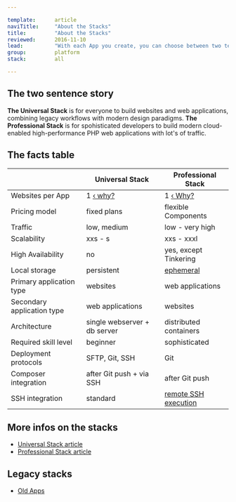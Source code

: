```yaml
---

template:      article
naviTitle:     "About the Stacks"
title:         "About the Stacks"
reviewed:      2016-11-10
lead:          "With each App you create, you can choose between two technology stacks. This article helps you to understand why there are two stacks and how to decide."
group:         platform
stack:         all

---
```


## The two sentence story

**The Universal Stack** is for everyone to build websites and web applications, combining legacy workflows with modern design paradigms. **The Professional Stack** is for spohisticated developers to build modern cloud-enabled high-performance PHP web applications with lot's of traffic.


## The facts table

|                             | Universal Stack                         | Professional Stack                                |
| --------------------------- | --------------------------------------- | ------------------------------------------------- |
| Websites per App            | 1 [‹ why?](/app#toc-one-website-per-app)| 1 [‹ Why?](/app#toc-one-website-per-app)          |
| Pricing model               | fixed plans                             | flexible Components                               |
| Traffic                     | low, medium                             | low - very high                                   |
| Scalability                 | xxs - s                                 | xxs - xxxl                                        |
| High Availability           | no                                      | yes, except Tinkering                             |
| Local storage               | persistent                              | [ephemeral](#toc-ephemeral-storage)               |
| Primary application type    | websites                                | web applications                                  |
| Secondary application type  | web applications                        | websites                                          |
| Architecture                | single webserver + db server            | distributed containers                            |
| Required skill level        | beginner                                | sophisticated                                     |
| Deployment protocols        | SFTP, Git, SSH                          | Git                                               |
| Composer integration        | after Git push + via SSH                | after Git push                                    |
| SSH integration             | standard                                | [remote SSH execution](/remote-ssh-execution-pro) |

## More infos on the stacks

* [Universal Stack article](/app-uni)
* [Professional Stack article](/app-pro)

## Legacy stacks

* [Old Apps](/app-old)